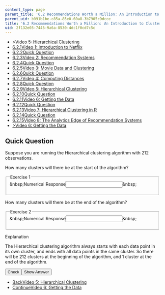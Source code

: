 ```yaml
---
content_type: page
parent_title: '6.2 Recommendations Worth a Million: An Introduction to Clustering '
parent_uid: b091b1be-c85a-85e0-60a8-3b7905c9dcce
title: '6.2 Recommendations Worth a Million: An Introduction to Clustering '
uid: 2f132e05-7445-9a6a-8530-4dc1f0cd7c5c
---
```

<ul class="navigation pagination"><li id="top_bck_btn"><a href="./resolveuid/9b460c896936605488ea504e144b78ff"><<span>Video 5: Hierarchical Clustering</span></a></li><li id="flp_btn_1"><a href="./resolveuid/b091b1bec85a85e060a83b7905c9dcce">6.2.1<span>Video 1: Introduction to Netflix</span></a></li><li id="flp_btn_2"><a href="./resolveuid/0929460cb5ed43dfdb0ecacb845ffa3f">6.2.2<span>Quick Question</span></a></li><li id="flp_btn_3"><a href="./resolveuid/ddc4091d7aa51a47edbc199cc93c3fb8">6.2.3<span>Video 2: Recommendation Systems</span></a></li><li id="flp_btn_4"><a href="./resolveuid/8f7d9b63f06be06b22b49df8cb1010ed">6.2.4<span>Quick Question</span></a></li><li id="flp_btn_5"><a href="./resolveuid/68624ffad0f7a8c01f23c4a6a20422bb">6.2.5<span>Video 3: Movie Data and Clustering</span></a></li><li id="flp_btn_6"><a href="./resolveuid/b7314818ce6b5cbcb1a5e7bedcb314f0">6.2.6<span>Quick Question</span></a></li><li id="flp_btn_7"><a href="./resolveuid/a5ab66993ed80a0f758b18debb6e10a5">6.2.7<span>Video 4: Computing Distances</span></a></li><li id="flp_btn_8"><a href="./resolveuid/066f79ddb024942435450a95a9fc60d8">6.2.8<span>Quick Question</span></a></li><li id="flp_btn_9"><a href="./resolveuid/9b460c896936605488ea504e144b78ff">6.2.9<span>Video 5: Hierarchical Clustering</span></a></li><li id="flp_btn_10" class="button_selected"><a href="./resolveuid/2f132e0574459a6a85304dc1f0cd7c5c">6.2.10<span>Quick Question</span></a></li><li id="flp_btn_11"><a href="./resolveuid/97456de3089198f1c51aa74e3d11930c">6.2.11<span>Video 6: Getting the Data</span></a></li><li id="flp_btn_12"><a href="./resolveuid/47a1cfac748d6647732ef8b91e90cc4f">6.2.12<span>Quick Question</span></a></li><li id="flp_btn_13"><a href="./resolveuid/c0ef063dc722b998a530922a135bd19e">6.2.13<span>Video 7: Hierarchical Clustering in R</span></a></li><li id="flp_btn_14"><a href="./resolveuid/4d3cfab69136623b888a5451d2fad159">6.2.14<span>Quick Question</span></a></li><li id="flp_btn_15"><a href="./resolveuid/9e0e5a2571bbafdaded101bdcdce7158">6.2.15<span>Video 8: The Analytics Edge of Recommendation Systems</span></a></li><li id="top_continue_btn"><a href="./resolveuid/97456de3089198f1c51aa74e3d11930c">><span>Video 6: Getting the Data</span></a></li></ul><h2 class="subhead">Quick Question</h2><div class="self_assessment">
<p display_name="Quick Question" url_name="Quick_Question_460">Suppose you are running the Hierarchical clustering algorithm with 212 observations.</p>
<div id="Q1_div" class="problem_question"><p display_name="Quick Question" url_name="Quick_Question_461">How many clusters will there be at the start of the algorithm?</p><fieldset><legend class="visually-hidden">Exercise 1</legend><div class="choice"><label id="Q1_label"><span id="Q1_aria_status" tabindex="-1" class="visually-hidden">&amp;nbsp;</span><span class="visually-hidden">Numerical Response</span><input type="text" id="Q1_input" value="" onkeypress="numericTypedOrDropDownSelected(1)" class="problem_text_input" /><input type="hidden" id="Q1_ans" value="212" /><input type="hidden" id="Q1_tolerance" value="0" /><span id="Q1_normal_status" class="nostatus" aria-hidden="true">&amp;nbsp;</span></label></div><p id="S1_ans" tabindex="-1" class="problem_answer"></p></fieldset></div><div id="Q2_div" class="problem_question"><p display_name="Quick Question" url_name="Quick_Question_463">How many clusters will there be at the end of the algorithm?</p><fieldset><legend class="visually-hidden">Exercise 2</legend><div class="choice"><label id="Q2_label"><span id="Q2_aria_status" tabindex="-1" class="visually-hidden">&amp;nbsp;</span><span class="visually-hidden">Numerical Response</span><input type="text" id="Q2_input" value="" onkeypress="numericTypedOrDropDownSelected(2)" class="problem_text_input" /><input type="hidden" id="Q2_ans" value="1" /><input type="hidden" id="Q2_tolerance" value="0" /><span id="Q2_normal_status" class="nostatus" aria-hidden="true">&amp;nbsp;</span></label></div><p id="S2_ans" tabindex="-1" class="problem_answer"></p></fieldset></div><div id="S1_div" class="problem_solution" tabindex="-1" display_name="Quick Question" url_name="Quick_Question_465">
<div class="detailed-solution">
<p>Explanation</p>
<p>The Hierarchical clustering algorithm always starts with each data point in its own cluster, and ends with all data points in the same cluster. So there will be 212 clusters at the beginning of the algorithm, and 1 cluster at the end of the algorithm.</p>
</div>
</div><div class="action"><button id="Q1_button" onclick="checkAnswer({1: 'numerical', 2: 'numerical'})" class="problem_mo_button">Check</button><button id="Q1_button_show" onclick="showHideSolution({1: 'numerical', 2: 'numerical'}, 1, [1])" class="problem_mo_button">Show Answer</button></div></div><ul class="navigation progress"><li id="bck_btn"><a href="./resolveuid/9b460c896936605488ea504e144b78ff">Back<span>Video 5: Hierarchical Clustering</span></a></li><li id="continue_btn"><a href="./resolveuid/97456de3089198f1c51aa74e3d11930c">Continue<span>Video 6: Getting the Data</span></a></li></ul>